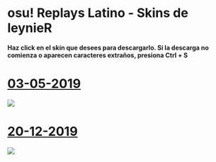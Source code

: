 # osu! Replays Latino - Skins de leynieR
**Haz click en el skin que desees para descargarlo. Si la descarga no comienza o aparecen caracteres extraños, presiona Ctrl + S**
# [03-05-2019](https://github.com/FlyingCat-X/osu-Replays-Latino-Skins/raw/master/leynieR/leynieR%2003-05-19.osk)
![](https://github.com/FlyingCat-X/osu-Replays-Latino-Skins/raw/master/leynieR/Vistas%20previas/leynieR%2003-05-19.jpg)
# [20-12-2019](https://github.com/FlyingCat-X/osu-Replays-Latino-Skins/raw/master/leynieR/leynieR%2020-12-19.osk)
![](https://github.com/FlyingCat-X/osu-Replays-Latino-Skins/raw/master/leynieR/Vistas%20previas/leynieR%2020-12-19.jpg)
